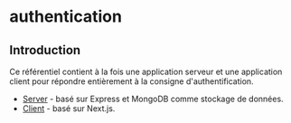 #  authentication

## Introduction

Ce référentiel contient à la fois une application serveur et une application client pour répondre entièrement à la consigne d'authentification.

- [Server](./backend) - basé sur Express et MongoDB comme stockage de données.
- [Client](./frontend) - basé sur Next.js.


